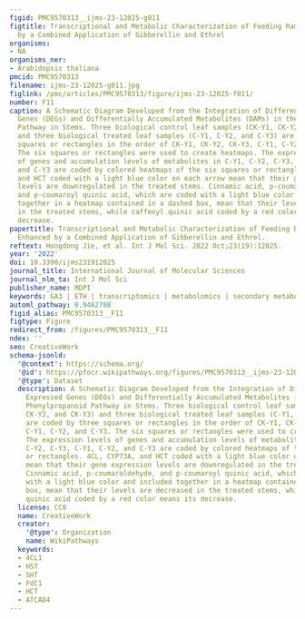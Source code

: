 ```yaml
---
figid: PMC9570313__ijms-23-12025-g011
figtitle: Transcriptional and Metabolic Characterization of Feeding Ramie Growth Enhanced
  by a Combined Application of Gibberellin and Ethrel
organisms:
- NA
organisms_ner:
- Arabidopsis thaliana
pmcid: PMC9570313
filename: ijms-23-12025-g011.jpg
figlink: /pmc/articles/PMC9570313/figure/ijms-23-12025-f011/
number: F11
caption: A Schematic Diagram Developed from the Integration of Differentially Expressed
  Genes (DEGs) and Differentially Accumulated Metabolites (DAMs) in the Phenylpropanoid
  Pathway in Stems. Three biological control leaf samples (CK-Y1, CK-Y2, and CK-Y3)
  and three biological treated leaf samples (C-Y1, C-Y2, and C-Y3) are coded by three
  squares or rectangles in the order of CK-Y1, CK-Y2, CK-Y3, C-Y1, C-Y2, and C-Y3.
  The six squares or rectangles were used to create heatmaps. The expression levels
  of genes and accumulation levels of metabolites in C-Y1, C-Y2, C-Y3, C-Y1, C-Y2,
  and C-Y3 are coded by colored heatmaps of the six squares or rectangles. 4CL, CYP73A,
  and HCT coded with a light blue color on each arrow mean that their gene expression
  levels are downregulated in the treated stems. Cinnamic acid, p-coumaraldehyde,
  and p-coumaroyl quinic acid, which are coded with a light blue color and included
  together in a heatmap contained in a dashed box, mean that their levels are decreased
  in the treated stems, while caffeoyl quinic acid coded by a red color means its
  decrease.
papertitle: Transcriptional and Metabolic Characterization of Feeding Ramie Growth
  Enhanced by a Combined Application of Gibberellin and Ethrel.
reftext: Hongdong Jie, et al. Int J Mol Sci. 2022 Oct;23(19):12025.
year: '2022'
doi: 10.3390/ijms231912025
journal_title: International Journal of Molecular Sciences
journal_nlm_ta: Int J Mol Sci
publisher_name: MDPI
keywords: GA3 | ETH | transcriptomics | metabolomics | secondary metabolites
automl_pathway: 0.9462708
figid_alias: PMC9570313__F11
figtype: Figure
redirect_from: /figures/PMC9570313__F11
ndex: ''
seo: CreativeWork
schema-jsonld:
  '@context': https://schema.org/
  '@id': https://pfocr.wikipathways.org/figures/PMC9570313__ijms-23-12025-g011.html
  '@type': Dataset
  description: A Schematic Diagram Developed from the Integration of Differentially
    Expressed Genes (DEGs) and Differentially Accumulated Metabolites (DAMs) in the
    Phenylpropanoid Pathway in Stems. Three biological control leaf samples (CK-Y1,
    CK-Y2, and CK-Y3) and three biological treated leaf samples (C-Y1, C-Y2, and C-Y3)
    are coded by three squares or rectangles in the order of CK-Y1, CK-Y2, CK-Y3,
    C-Y1, C-Y2, and C-Y3. The six squares or rectangles were used to create heatmaps.
    The expression levels of genes and accumulation levels of metabolites in C-Y1,
    C-Y2, C-Y3, C-Y1, C-Y2, and C-Y3 are coded by colored heatmaps of the six squares
    or rectangles. 4CL, CYP73A, and HCT coded with a light blue color on each arrow
    mean that their gene expression levels are downregulated in the treated stems.
    Cinnamic acid, p-coumaraldehyde, and p-coumaroyl quinic acid, which are coded
    with a light blue color and included together in a heatmap contained in a dashed
    box, mean that their levels are decreased in the treated stems, while caffeoyl
    quinic acid coded by a red color means its decrease.
  license: CC0
  name: CreativeWork
  creator:
    '@type': Organization
    name: WikiPathways
  keywords:
  - 4CL1
  - HST
  - SHT
  - FdC1
  - HCT
  - ATCAD4
---
```

